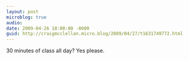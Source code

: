 ```yaml
---
layout: post
microblog: true
audio: 
date: 2009-04-26 18:00:00 -0600
guid: http://craigmcclellan.micro.blog/2009/04/27/t1631749772.html
---
```

30 minutes of class all day? Yes please.
